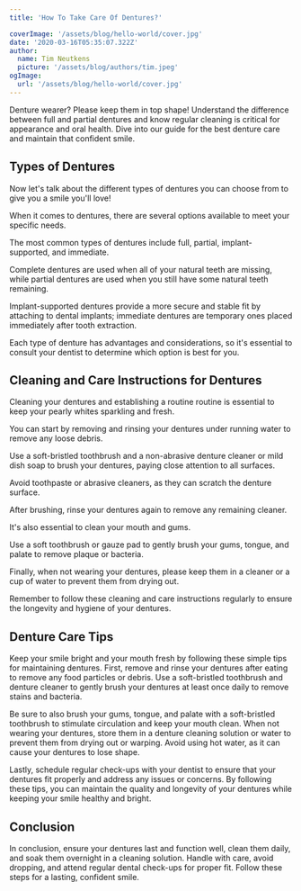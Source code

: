 ```yaml
---
title: 'How To Take Care Of Dentures?'

coverImage: '/assets/blog/hello-world/cover.jpg'
date: '2020-03-16T05:35:07.322Z'
author:
  name: Tim Neutkens
  picture: '/assets/blog/authors/tim.jpeg'
ogImage:
  url: '/assets/blog/hello-world/cover.jpg'
---
```


Denture wearer? Please keep them in top shape! Understand the difference between full and partial dentures and know regular cleaning is critical for appearance and oral health. Dive into our guide for the best denture care and maintain that confident smile.

## Types of Dentures

Now let's talk about the different types of dentures you can choose from to give you a smile you'll love!

When it comes to dentures, there are several options available to meet your specific needs.

The most common types of dentures include full, partial, implant-supported, and immediate.

Complete dentures are used when all of your natural teeth are missing, while partial dentures are used when you still have some natural teeth remaining.

Implant-supported dentures provide a more secure and stable fit by attaching to dental implants; immediate dentures are temporary ones placed immediately after tooth extraction.

Each type of denture has advantages and considerations, so it's essential to consult your dentist to determine which option is best for you.

## Cleaning and Care Instructions for Dentures

Cleaning your dentures and establishing a routine routine is essential to keep your pearly whites sparkling and fresh.

You can start by removing and rinsing your dentures under running water to remove any loose debris.

Use a soft-bristled toothbrush and a non-abrasive denture cleaner or mild dish soap to brush your dentures, paying close attention to all surfaces.

Avoid toothpaste or abrasive cleaners, as they can scratch the denture surface.

After brushing, rinse your dentures again to remove any remaining cleaner.

It's also essential to clean your mouth and gums.

Use a soft toothbrush or gauze pad to gently brush your gums, tongue, and palate to remove plaque or bacteria.

Finally, when not wearing your dentures, please keep them in a cleaner or a cup of water to prevent them from drying out.

Remember to follow these cleaning and care instructions regularly to ensure the longevity and hygiene of your dentures.

## Denture Care Tips

Keep your smile bright and your mouth fresh by following these simple tips for maintaining dentures. First, remove and rinse your dentures after eating to remove any food particles or debris. Use a soft-bristled toothbrush and denture cleaner to gently brush your dentures at least once daily to remove stains and bacteria.

Be sure to also brush your gums, tongue, and palate with a soft-bristled toothbrush to stimulate circulation and keep your mouth clean. When not wearing your dentures, store them in a denture cleaning solution or water to prevent them from drying out or warping. Avoid using hot water, as it can cause your dentures to lose shape.

Lastly, schedule regular check-ups with your dentist to ensure that your dentures fit properly and address any issues or concerns. By following these tips, you can maintain the quality and longevity of your dentures while keeping your smile healthy and bright.

## Conclusion

In conclusion, ensure your dentures last and function well, clean them daily, and soak them overnight in a cleaning solution. Handle with care, avoid dropping, and attend regular dental check-ups for proper fit. Follow these steps for a lasting, confident smile.
